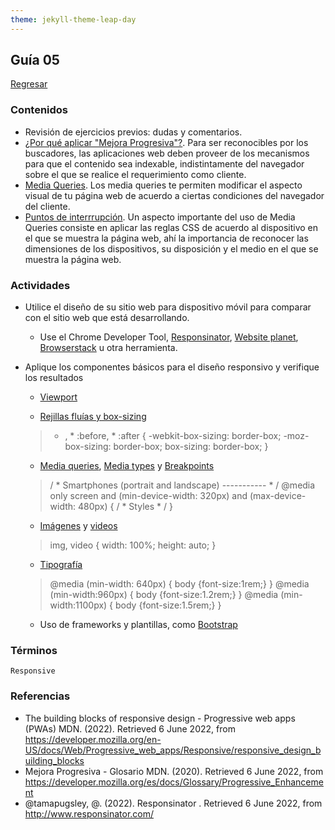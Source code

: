 ```yaml
---
theme: jekyll-theme-leap-day
---
```


## Guía 05

[Regresar](/DAWM-2022/)

### Contenidos

* Revisión de ejercicios previos: dudas y comentarios.
* [¿Por qué aplicar "Mejora Progresiva"?](https://developer.mozilla.org/es/docs/Web/Progressive_web_apps/Ventajas). Para ser reconocibles por los buscadores, las aplicaciones web deben proveer de los mecanismos para que el contenido sea indexable, indistintamente del navegador sobre el que se realice el requerimiento como cliente.
* [Media Queries](https://developer.mozilla.org/es/docs/CSS/Media_queries). Los media queries te permiten modificar el aspecto visual de tu página web de acuerdo a ciertas condiciones del navegador del cliente.
* [Puntos de interrrupción](https://responsivedesign.is/develop/browser-feature-support/media-queries-for-common-device-breakpoints/). Un aspecto importante del uso de Media Queries consiste en aplicar las reglas CSS de acuerdo al dispositivo en el que se muestra la página web, ahí la importancia de reconocer las dimensiones de los dispositivos, su disposición y el medio en el que se muestra la página web. 


### Actividades

* Utilice el diseño de su sitio web para dispositivo móvil para comparar con el sitio web que está desarrollando.
	- Use el Chrome Developer Tool, [Responsinator](http://www.responsinator.com/), [Website planet](https://www.websiteplanet.com/es/webtools/responsive-checker/), [Browserstack](https://www.browserstack.com/responsive) u otra herramienta.

* Aplique los componentes básicos para el diseño responsivo y verifique los resultados
	
	- [Viewport](https://www.w3schools.com/css/css_rwd_viewport.asp)

	>
	> <meta name="viewport" content="width=device-width, initial-scale=1, maximum-scale=1">
	>

	- [Rejillas fluías y box-sizing](https://www.w3schools.com/css/css_rwd_grid.asp)

	>
	> * , * :before, * :after {
    >     -webkit-box-sizing: border-box;
    >     -moz-box-sizing: border-box;
    >     box-sizing: border-box;
    > }
	>


	- [Media queries](https://www.w3schools.com/css/css_rwd_mediaqueries.asp), [Media types](https://developer.mozilla.org/es/docs/Web/CSS/Media_Queries/Using_media_queries) y [Breakpoints](https://ui.dev/rwd/develop/browser-feature-support/media-queries-for-common-device-breakpoints)

	>
	> / * Smartphones (portrait and landscape) ----------- * /
	> @media only screen and (min-device-width: 320px) and (max-device-width: 480px) {
  	> / * Styles * /
	> }
	>

	- [Imágenes](https://www.w3schools.com/css/css_rwd_images.asp) y [videos](https://www.w3schools.com/css/css_rwd_videos.asp)

	>
	> img, video {
  	>   width: 100%;
    >   height: auto;
    > }
	>

	- [Tipografía](https://www.browserstack.com/guide/how-to-create-responsive-website#toc6)

	>
	> @media (min-width: 640px) { body {font-size:1rem;} }
	> @media (min-width:960px) { body {font-size:1.2rem;} }
	> @media (min-width:1100px) { body {font-size:1.5rem;} }
	>

	- Uso de frameworks y plantillas, como [Bootstrap](https://getbootstrap.com/)


### Términos

`Responsive`

### Referencias

* The building blocks of responsive design - Progressive web apps (PWAs)  MDN. (2022). Retrieved 6 June 2022, from https://developer.mozilla.org/en-US/docs/Web/Progressive_web_apps/Responsive/responsive_design_building_blocks
* Mejora Progresiva - Glosario MDN. (2020). Retrieved 6 June 2022, from https://developer.mozilla.org/es/docs/Glossary/Progressive_Enhancement
* @tamapugsley, @. (2022). Responsinator . Retrieved 6 June 2022, from http://www.responsinator.com/